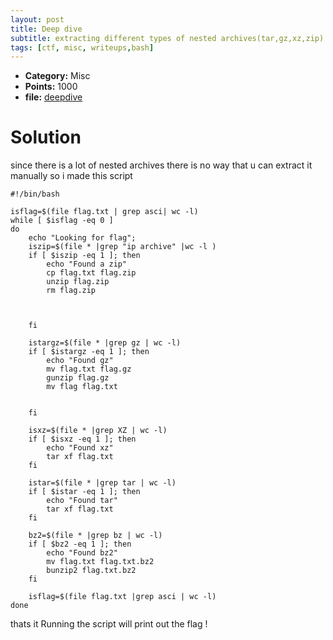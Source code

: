 ```yaml
---
layout: post
title: Deep dive
subtitle: extracting different types of nested archives(tar,gz,xz,zip)
tags: [ctf, misc, writeups,bash]
---
```


* **Category:** Misc
* **Points:** 1000
* **file:** [deepdive](https://github.com/blackwarriorxtn/CTF_Writeups/blob/master/sarCTF/misc/deepdive/flag.txt?raw=true)

 
# Solution

since there is a lot of nested archives there is no way that u can extract it manually so i made this script 


``` 
#!/bin/bash

isflag=$(file flag.txt | grep asci| wc -l)
while [ $isflag -eq 0 ] 
do
    echo "Looking for flag";  
    iszip=$(file * |grep "ip archive" |wc -l )
    if [ $iszip -eq 1 ]; then
        echo "Found a zip"
        cp flag.txt flag.zip
        unzip flag.zip
        rm flag.zip

        

    fi

    istargz=$(file * |grep gz | wc -l)
    if [ $istargz -eq 1 ]; then
        echo "Found gz"
        mv flag.txt flag.gz
        gunzip flag.gz
        mv flag flag.txt


    fi

    isxz=$(file * |grep XZ | wc -l)
    if [ $isxz -eq 1 ]; then
        echo "Found xz"
        tar xf flag.txt
    fi

    istar=$(file * |grep tar | wc -l)
    if [ $istar -eq 1 ]; then
        echo "Found tar"
        tar xf flag.txt
    fi

    bz2=$(file * |grep bz | wc -l)
    if [ $bz2 -eq 1 ]; then
        echo "Found bz2"
        mv flag.txt flag.txt.bz2
        bunzip2 flag.txt.bz2
    fi

    isflag=$(file flag.txt |grep asci | wc -l)
done

```
thats it Running the script will print out the flag !
